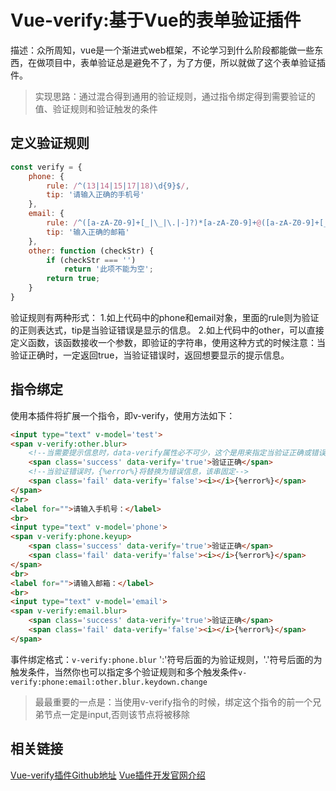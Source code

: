 # Vue-verify:基于Vue的表单验证插件

描述：众所周知，vue是一个渐进式web框架，不论学习到什么阶段都能做一些东西，在做项目中，表单验证总是避免不了，为了方便，所以就做了这个表单验证插件。

> 实现思路：通过混合得到通用的验证规则，通过指令绑定得到需要验证的值、验证规则和验证触发的条件

## 定义验证规则
```js
const verify = {
    phone: {
        rule: /^(13|14|15|17|18)\d{9}$/,
        tip: '请输入正确的手机号'
    },
    email: {
        rule: /^([a-zA-Z0-9]+[_|\_|\.|-]?)*[a-zA-Z0-9]+@([a-zA-Z0-9]+[_|\_|\.|-]?)*[a-zA-Z0-9]+\.[a-zA-Z]{2,3}$/,
        tip: '输入正确的邮箱'
    },
    other: function (checkStr) {
        if (checkStr === '')
            return '此项不能为空';    
        return true;
    }
}
```
验证规则有两种形式：
1.如上代码中的phone和email对象，里面的rule则为验证的正则表达式，tip是当验证错误是显示的信息。
2.如上代码中的other，可以直接定义函数，该函数接收一个参数，即验证的字符串，使用这种方式的时候注意：当验证正确时，一定返回true，当验证错误时，返回想要显示的提示信息。
## 指令绑定
使用本插件将扩展一个指令，即v-verify，使用方法如下：
```html
<input type="text" v-model='test'>
<span v-verify:other.blur>
	<!--当需要提示信息时，data-verify属性必不可少，这个是用来指定当验证正确或错误时展示的内容-->
    <span class='success' data-verify='true'>验证正确</span>
    <!--当验证错误时，{%error%}将替换为错误信息，该串固定-->
    <span class='fail' data-verify='false'><i></i>{%error%}</span>
</span>
<br>
<label for="">请输入手机号：</label>
<br>
<input type="text" v-model='phone'>
<span v-verify:phone.keyup>
    <span class='success' data-verify='true'>验证正确</span>
    <span class='fail' data-verify='false'><i></i>{%error%}</span>
</span>
<br>
<label for="">请输入邮箱：</label>
<br>
<input type="text" v-model='email'>
<span v-verify:email.blur>
    <span class='success' data-verify='true'>验证正确</span>
    <span class='fail' data-verify='false'><i></i>{%error%}</span>
</span>
```
事件绑定格式：`v-verify:phone.blur`
':'符号后面的为验证规则，'.'符号后面的为触发条件，当然你也可以指定多个验证规则和多个触发条件`v-verify:phone:email:other.blur.keydown.change`

> 最最重要的一点是：当使用v-verify指令的时候，绑定这个指令的前一个兄弟节点一定是input,否则该节点将被移除

## 相关链接
[Vue-verify插件Github地址](https://github.com/huyuangang/vue-verify)
[Vue插件开发官网介绍](https://cn.vuejs.org/v2/guide/plugins.html)
